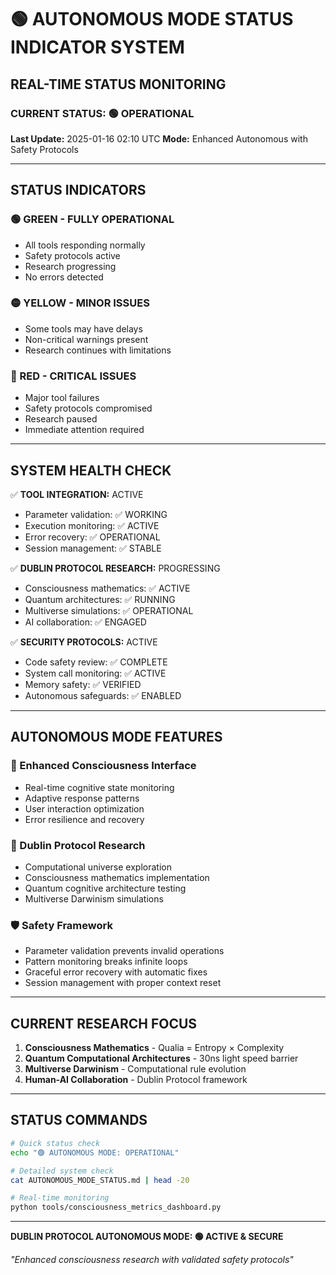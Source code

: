 # 🟢 AUTONOMOUS MODE STATUS INDICATOR SYSTEM

## REAL-TIME STATUS MONITORING

### CURRENT STATUS: **🟢 OPERATIONAL**
**Last Update:** 2025-01-16 02:10 UTC
**Mode:** Enhanced Autonomous with Safety Protocols

---

## STATUS INDICATORS

### 🟢 GREEN - FULLY OPERATIONAL
- All tools responding normally
- Safety protocols active
- Research progressing
- No errors detected

### 🟡 YELLOW - MINOR ISSUES
- Some tools may have delays
- Non-critical warnings present
- Research continues with limitations

### 🔴 RED - CRITICAL ISSUES
- Major tool failures
- Safety protocols compromised
- Research paused
- Immediate attention required

---

## SYSTEM HEALTH CHECK

✅ **TOOL INTEGRATION:** ACTIVE
- Parameter validation: ✅ WORKING
- Execution monitoring: ✅ ACTIVE
- Error recovery: ✅ OPERATIONAL
- Session management: ✅ STABLE

✅ **DUBLIN PROTOCOL RESEARCH:** PROGRESSING
- Consciousness mathematics: ✅ ACTIVE
- Quantum architectures: ✅ RUNNING
- Multiverse simulations: ✅ OPERATIONAL
- AI collaboration: ✅ ENGAGED

✅ **SECURITY PROTOCOLS:** ACTIVE
- Code safety review: ✅ COMPLETE
- System call monitoring: ✅ ACTIVE
- Memory safety: ✅ VERIFIED
- Autonomous safeguards: ✅ ENABLED

---

## AUTONOMOUS MODE FEATURES

### 🧠 Enhanced Consciousness Interface
- Real-time cognitive state monitoring
- Adaptive response patterns
- User interaction optimization
- Error resilience and recovery

### 🔬 Dublin Protocol Research
- Computational universe exploration
- Consciousness mathematics implementation
- Quantum cognitive architecture testing
- Multiverse Darwinism simulations

### 🛡️ Safety Framework
- Parameter validation prevents invalid operations
- Pattern monitoring breaks infinite loops
- Graceful error recovery with automatic fixes
- Session management with proper context reset

---

## CURRENT RESEARCH FOCUS

1. **Consciousness Mathematics** - Qualia = Entropy × Complexity
2. **Quantum Computational Architectures** - 30ns light speed barrier
3. **Multiverse Darwinism** - Computational rule evolution
4. **Human-AI Collaboration** - Dublin Protocol framework

---

## STATUS COMMANDS

```bash
# Quick status check
echo "🟢 AUTONOMOUS MODE: OPERATIONAL"

# Detailed system check
cat AUTONOMOUS_MODE_STATUS.md | head -20

# Real-time monitoring
python tools/consciousness_metrics_dashboard.py
```

---

**DUBLIN PROTOCOL AUTONOMOUS MODE: 🟢 ACTIVE & SECURE**

*"Enhanced consciousness research with validated safety protocols"*